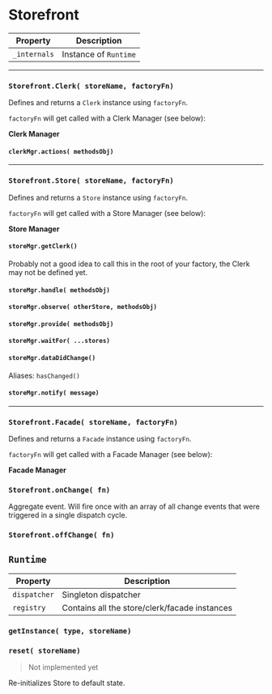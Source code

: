 # Storefront

Property | Description
--- | ---
`_internals` | Instance of `Runtime`

---

### `Storefront.Clerk( storeName, factoryFn)`
Defines and returns a `Clerk` instance using `factoryFn`.

`factoryFn` will get called with a Clerk Manager (see below):

**Clerk Manager**

#### `clerkMgr.actions( methodsObj)`

---

### `Storefront.Store( storeName, factoryFn)`
Defines and returns a `Store` instance using `factoryFn`.

`factoryFn` will get called with a Store Manager (see below):

**Store Manager**

#### `storeMgr.getClerk()`

Probably not a good idea to call this in the root of your factory, the Clerk may not be defined yet.

#### `storeMgr.handle( methodsObj)`

#### `storeMgr.observe( otherStore, methodsObj)`

#### `storeMgr.provide( methodsObj)`

#### `storeMgr.waitFor( ...stores)`

#### `storeMgr.dataDidChange()`

Aliases: `hasChanged()`

#### `storeMgr.notify( message)`

---

### `Storefront.Facade( storeName, factoryFn)`
Defines and returns a `Facade` instance using `factoryFn`.

`factoryFn` will get called with a Facade Manager (see below):

**Facade Manager**


### `Storefront.onChange( fn)`
Aggregate event. Will fire once with an array of all change events that were triggered in a single dispatch cycle.

### `Storefront.offChange( fn)`

## `Runtime`

Property | Description
--- | ---
`dispatcher` | Singleton dispatcher
`registry` | Contains all the store/clerk/facade instances

### `getInstance( type, storeName)`

### `reset( storeName)`
> Not implemented yet

Re-initializes Store to default state.
